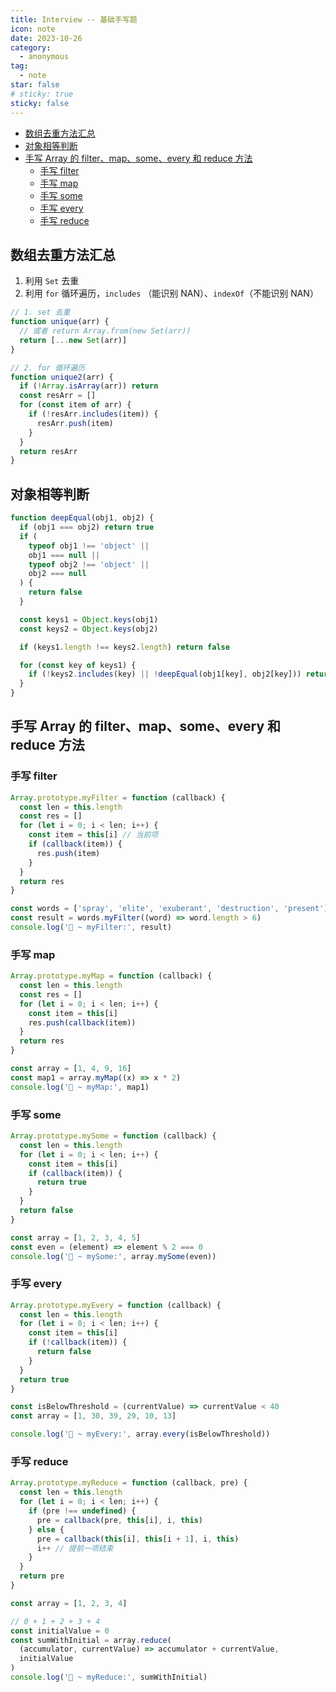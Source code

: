```yaml
---
title: Interview -- 基础手写题
icon: note
date: 2023-10-26
category:
  - anonymous
tag:
  - note
star: false
# sticky: true
sticky: false
---
```


- [数组去重方法汇总](#数组去重方法汇总)
- [对象相等判断](#对象相等判断)
- [手写 Array 的 filter、map、some、every 和 reduce 方法](#手写-array-的-filtermapsomeevery-和-reduce-方法)
  - [手写 filter](#手写-filter)
  - [手写 map](#手写-map)
  - [手写 some](#手写-some)
  - [手写 every](#手写-every)
  - [手写 reduce](#手写-reduce)

## 数组去重方法汇总

1. 利用 `Set` 去重
2. 利用 `for` 循环遍历，`includes` （能识别 NAN）、`indexOf`（不能识别 NAN）

```js
// 1. set 去重
function unique(arr) {
  // 或者 return Array.from(new Set(arr))
  return [...new Set(arr)]
}

// 2. for 循环遍历
function unique2(arr) {
  if (!Array.isArray(arr)) return
  const resArr = []
  for (const item of arr) {
    if (!resArr.includes(item)) {
      resArr.push(item)
    }
  }
  return resArr
}
```

## 对象相等判断

```js
function deepEqual(obj1, obj2) {
  if (obj1 === obj2) return true
  if (
    typeof obj1 !== 'object' ||
    obj1 === null ||
    typeof obj2 !== 'object' ||
    obj2 === null
  ) {
    return false
  }

  const keys1 = Object.keys(obj1)
  const keys2 = Object.keys(obj2)

  if (keys1.length !== keys2.length) return false

  for (const key of keys1) {
    if (!keys2.includes(key) || !deepEqual(obj1[key], obj2[key])) return false
  }
}
```

## 手写 Array 的 filter、map、some、every 和 reduce 方法

### 手写 filter

```js
Array.prototype.myFilter = function (callback) {
  const len = this.length
  const res = []
  for (let i = 0; i < len; i++) {
    const item = this[i] // 当前项
    if (callback(item)) {
      res.push(item)
    }
  }
  return res
}

const words = ['spray', 'elite', 'exuberant', 'destruction', 'present']
const result = words.myFilter((word) => word.length > 6)
console.log('🚀 ~ myFilter:', result)
```

### 手写 map

```js
Array.prototype.myMap = function (callback) {
  const len = this.length
  const res = []
  for (let i = 0; i < len; i++) {
    const item = this[i]
    res.push(callback(item))
  }
  return res
}

const array = [1, 4, 9, 16]
const map1 = array.myMap((x) => x * 2)
console.log('🚀 ~ myMap:', map1)
```

### 手写 some

```js
Array.prototype.mySome = function (callback) {
  const len = this.length
  for (let i = 0; i < len; i++) {
    const item = this[i]
    if (callback(item)) {
      return true
    }
  }
  return false
}

const array = [1, 2, 3, 4, 5]
const even = (element) => element % 2 === 0
console.log('🚀 ~ mySome:', array.mySome(even))
```

### 手写 every

```js
Array.prototype.myEvery = function (callback) {
  const len = this.length
  for (let i = 0; i < len; i++) {
    const item = this[i]
    if (!callback(item)) {
      return false
    }
  }
  return true
}

const isBelowThreshold = (currentValue) => currentValue < 40
const array = [1, 30, 39, 29, 10, 13]

console.log('🚀 ~ myEvery:', array.every(isBelowThreshold))
```

### 手写 reduce

```js
Array.prototype.myReduce = function (callback, pre) {
  const len = this.length
  for (let i = 0; i < len; i++) {
    if (pre !== undefined) {
      pre = callback(pre, this[i], i, this)
    } else {
      pre = callback(this[i], this[i + 1], i, this)
      i++ // 提前一项结束
    }
  }
  return pre
}

const array = [1, 2, 3, 4]

// 0 + 1 + 2 + 3 + 4
const initialValue = 0
const sumWithInitial = array.reduce(
  (accumulator, currentValue) => accumulator + currentValue,
  initialValue
)
console.log('🚀 ~ myReduce:', sumWithInitial)
```

